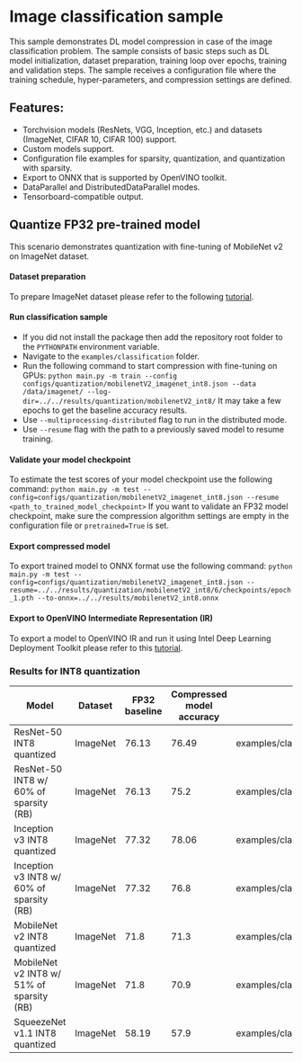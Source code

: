 
# Image classification sample
This sample demonstrates DL model compression in case of the image classification problem. The sample consists of basic steps such as DL model initialization, dataset preparation, training loop over epochs, training and validation steps. The sample receives a configuration file where the training schedule, hyper-parameters, and compression settings are defined.

## Features:
- Torchvision models (ResNets, VGG, Inception, etc.) and datasets (ImageNet, CIFAR 10, CIFAR 100) support.
- Custom models support.
- Configuration file examples for sparsity, quantization, and quantization  with sparsity.
- Export to ONNX that is supported by OpenVINO toolkit.
- DataParallel and DistributedDataParallel modes.
- Tensorboard-compatible output.

## Quantize FP32 pre-trained model
This scenario demonstrates quantization with fine-tuning of MobileNet v2 on ImageNet dataset.

#### Dataset preparation
To prepare ImageNet dataset please refer to the following [tutorial](https://github.com/pytorch/examples/tree/master/imagenet).

#### Run classification sample
- If you did not install the package then add the repository root folder to the `PYTHONPATH` environment variable.
- Navigate to the `examples/classification` folder.
- Run the following command to start compression with fine-tuning on GPUs:
`python main.py -m train --config configs/quantization/mobilenetV2_imagenet_int8.json --data /data/imagenet/ --log-dir=../../results/quantization/mobilenetV2_int8/`
It may take a few epochs to get the baseline accuracy results.
- Use `--multiprocessing-distributed` flag to run in the distributed mode.
- Use `--resume` flag with the path to a previously saved model to resume training.

#### Validate your model checkpoint
To estimate the test scores of your model checkpoint use the following command:
`python main.py -m test --config=configs/quantization/mobilenetV2_imagenet_int8.json --resume <path_to_trained_model_checkpoint>`
If you want to validate an FP32 model checkpoint, make sure the compression algorithm settings are empty in the configuration file or `pretrained=True` is set.

#### Export compressed model
To export trained model to ONNX format use the following command:
`python main.py -m test --config=configs/quantization/mobilenetV2_imagenet_int8.json --resume=../../results/quantization/mobilenetV2_int8/6/checkpoints/epoch_1.pth --to-onnx=../../results/mobilenetV2_int8.onnx`

#### Export to OpenVINO Intermediate Representation (IR)

To export a model to OpenVINO IR and run it using Intel Deep Learning Deployment Toolkit please refer to this [tutorial](https://software.intel.com/en-us/openvino-toolkit).

### Results   for INT8 quantization

| Model | Dataset | FP32 baseline | Compressed model accuracy | Config path | Checkpoint |
|--|--|--|--|--|--|
| ResNet-50 INT8 quantized | ImageNet | 76.13 | 76.49 | examples/classification/configs/quantization/resnet50_imagenet_int8.json |  [Link](https://download.01.org/opencv/openvino_training_extensions/models/nncf/resnet50_imagenet_int8.pth) |
| ResNet-50 INT8 w/ 60% of sparsity (RB) | ImageNet | 76.13 | 75.2 | examples/classification/configs/sparsity_quantization/resnet50_imagenet_sparsity_int8.json |  [Link](https://download.01.org/opencv/openvino_training_extensions/models/nncf/resnet50_imagenet_sparsity_int8.pth) |
| Inception v3 INT8 quantized | ImageNet | 77.32 | 78.06 | examples/classification/configs/quantization/inceptionV3_imagenet_int8.json |  [Link](https://download.01.org/opencv/openvino_training_extensions/models/nncf/inception_v3_imagenet_int8.pth) |
| Inception v3 INT8 w/ 60% of sparsity (RB) | ImageNet | 77.32 | 76.8 | examples/classification/configs/sparsity_quantization/inceptionV3_imagenet_sparsity_int8.json |  [Link](https://download.01.org/opencv/openvino_training_extensions/models/nncf/inceptionV3_imagenet_sparsity_int8.pth) |
| MobileNet v2 INT8 quantized | ImageNet | 71.8 | 71.3 | examples/classification/configs/quantization/mobilenetV2_imagenet_int8.json |  [Link](https://download.01.org/opencv/openvino_training_extensions/models/nncf/mobilenetv2_imagenet_int8.pth) |
| MobileNet v2 INT8 w/ 51% of sparsity (RB) | ImageNet | 71.8 | 70.9 | examples/classification/configs/sparsity_quantization/mobilenetV2_imagenet_sparsity_int8.json |  [Link](https://download.01.org/opencv/openvino_training_extensions/models/nncf/mobilenetv2_imagenet_sparse_int8.pth) |
| SqueezeNet v1.1 INT8 quantized | ImageNet | 58.19 | 57.9 | examples/classification/configs/quantization/squeezenet1_1_imagenet_int8.json |  [Link](https://download.01.org/opencv/openvino_training_extensions/models/nncf/squeezenet1_1_imagenet_int8.pth) |